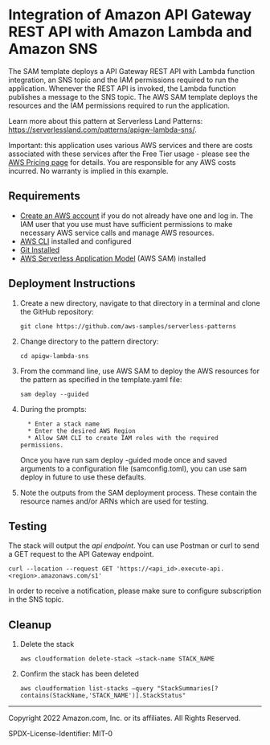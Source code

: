 # Integration of Amazon API Gateway REST API with Amazon Lambda and Amazon SNS

The SAM template deploys a API Gateway REST API with Lambda function integration, an SNS topic and the IAM permissions required to run the application. Whenever the REST API is invoked, the Lambda function publishes a message to the SNS topic. The AWS SAM template deploys the resources and the IAM permissions required to run the application.

Learn more about this pattern at Serverless Land Patterns: https://serverlessland.com/patterns/apigw-lambda-sns/.

Important: this application uses various AWS services and there are costs associated with these services after the Free Tier usage - please see the [AWS Pricing page](https://aws.amazon.com/pricing/) for details. You are responsible for any AWS costs incurred. No warranty is implied in this example.

## Requirements


* [Create an AWS account](https://portal.aws.amazon.com/gp/aws/developer/registration/index.html) if you do not already have one and log in. The IAM user that you use must have sufficient permissions to make necessary AWS service calls and manage AWS resources.
* [AWS CLI](https://docs.aws.amazon.com/cli/latest/userguide/install-cliv2.html) installed and configured
* [Git Installed](https://git-scm.com/book/en/v2/Getting-Started-Installing-Git)
* [AWS Serverless Application Model](https://docs.aws.amazon.com/serverless-application-model/latest/developerguide/serverless-sam-cli-install.html) (AWS SAM) installed

## Deployment Instructions


1. Create a new directory, navigate to that directory in a terminal and clone the GitHub repository:
    ``` 
    git clone https://github.com/aws-samples/serverless-patterns
    ``` 
    
2. Change directory to the pattern directory:
    ``` 
    cd apigw-lambda-sns
    ``` 
3. From the command line, use AWS SAM to deploy the AWS resources for the pattern as specified in the template.yaml file:
    ``` 
    sam deploy --guided
    ``` 
4. During the prompts:
    
         * Enter a stack name
         * Enter the desired AWS Region
         * Allow SAM CLI to create IAM roles with the required permissions.
    
    Once you have run sam deploy -guided mode once and saved arguments to a configuration file (samconfig.toml), you can use sam deploy in future to use these defaults.
    
5. Note the outputs from the SAM deployment process. These contain the resource names and/or ARNs which are used for testing.
    

## Testing

The stack will output the *api endpoint*. You can use Postman or curl to send a GET request to the API Gateway endpoint.

```
curl --location --request GET 'https://<api_id>.execute-api.<region>.amazonaws.com/s1'
```
In order to receive a notification, please make sure to configure subscription in the SNS topic.


## Cleanup


1. Delete the stack 
    ```
    aws cloudformation delete-stack —stack-name STACK_NAME
    ```
2. Confirm the stack has been deleted 
    ```
    aws cloudformation list-stacks —query "StackSummaries[?contains(StackName,'STACK_NAME')].StackStatus"
    ```

----
Copyright 2022 Amazon.com, Inc. or its affiliates. All Rights Reserved.

SPDX-License-Identifier: MIT-0
